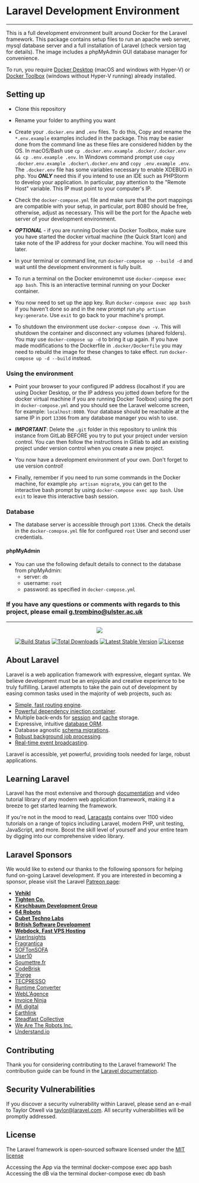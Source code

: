 # Laravel Development Environment
***
This is a full development environment built around Docker for the Laravel framework.  This package contains setup files to run an apache web server, mysql database server and a full installation of Laravel (check version tag for details).  The image includes a phpMyAdmin GUI database manager for convenience.

To run, you require [Docker Desktop](https://www.docker.com/products/docker-desktop) (macOS and windows with Hyper-V) or [Docker Toolbox](https://docs.docker.com/toolbox/toolbox_install_windows/) (windows without Hyper-V running) already installed.

## Setting up

- Clone this repository

- Rename your folder to anything you want

- Create your `.docker.env` and `.env` files. To do this, Copy and rename the `*.env.example` examples included in the package.  This may be easier done from the command line as these files are considered hidden by the OS.  In macOS/Bash use `cp .docker.env.example .docker/.docker.env && cp .env.example .env`.  In Windows command prompt use `copy .docker.env.example .docker\.docker.env` and `copy .env.example .env`.  The `.docker.env` file has some variables necessary to enable XDEBUG in php.  You **_ONLY_** need this if you intend to use an IDE such as PHPStorm to develop your application.  In particular, pay attention to the "Remote Host" variable.  This IP must point to your computer's IP.

- Check the `docker-compose.yml` file and make sure that the port mappings are compatible with your setup, in particular, port 8080 should be free, otherwise, adjust as necessary. This will be the port for the Apache web server of your development environment.

- **_OPTIONAL_** - if you are running Docker via Docker Toolbox, make sure you have started the docker virtual machine (the Quick Start Icon) and take note of the IP address for your docker machine.  You will need this later.

- In your terminal or command line, run `docker-compose up --build -d` and wait until the development environment is fully built.

- To run a terminal on the Docker environemnt use `docker-compose exec app bash`.  This is an interactive terminal running on your Docker container.

- You now need to set up the app key.  Run `docker-compose exec app bash` if you haven't done so and in the new prompt run `php artisan key:generate`.  Use `exit` to go back to your machine's prompt.

- To shutdown the environment use `docker-compose down -v`.  This will shutdown the container and disconnect any volumes (shared folders). You may use `docker-compose up -d` to bring it up again.  If you have made modifications to the Dockerfile in `.docker/Dockerfile` you may need to rebuild the image for these changes to take effect.  run `docker-compose up -d --build` instead.

### Using the environment

- Point your browser to your configured IP address (localhost if you are using Docker Desktop, or the IP address you jotted down before for the docker virtual machine if you are running Docker Toolbox) using the port in `docker-compose.yml` and you should see the Laravel welcome screen, for example:
`localhost:8080`.  Your database should be reachable at the same IP in port `13306` from any database manager you wish to use.

- **_IMPORTANT_**: Delete the `.git` folder in this repository to unlink this instance from GitLab BEFORE you try to put your project under version control.  You can then follow the instructions in Gitlab to add an existing project under version control when you create a new project.

- You now have a development environment of your own. Don't forget to use version control!

- Finally, remember if you need to run some commands in the Docker machine, for example `php artisan migrate`, you can get to the interactive bash prompt by using `docker-compose exec app bash`.  Use `exit` to leave this interactive bash session.

### Database

- The database server is accessible through port `13306`.  Check the details in the `docker-comopse.yml` file for configured `root` User and second user credentials.

#### phpMyAdmin

- You can use the following default details to connect to the database from phpMyAdmin:  
    - server: `db`
    - username: `root`
    - password: as specified in `docker-compose.yml`

### If you have any questions or comments with regards to this project, please email [g.trombino@ulster.ac.uk](mailto:g.trombino@ulster.ac.uk)

*****

<p align="center"><img src="https://laravel.com/assets/img/components/logo-laravel.svg"></p>

<p align="center">
<a href="https://travis-ci.org/laravel/framework"><img src="https://travis-ci.org/laravel/framework.svg" alt="Build Status"></a>
<a href="https://packagist.org/packages/laravel/framework"><img src="https://poser.pugx.org/laravel/framework/d/total.svg" alt="Total Downloads"></a>
<a href="https://packagist.org/packages/laravel/framework"><img src="https://poser.pugx.org/laravel/framework/v/stable.svg" alt="Latest Stable Version"></a>
<a href="https://packagist.org/packages/laravel/framework"><img src="https://poser.pugx.org/laravel/framework/license.svg" alt="License"></a>
</p>

## About Laravel

Laravel is a web application framework with expressive, elegant syntax. We believe development must be an enjoyable and creative experience to be truly fulfilling. Laravel attempts to take the pain out of development by easing common tasks used in the majority of web projects, such as:

- [Simple, fast routing engine](https://laravel.com/docs/routing).
- [Powerful dependency injection container](https://laravel.com/docs/container).
- Multiple back-ends for [session](https://laravel.com/docs/session) and [cache](https://laravel.com/docs/cache) storage.
- Expressive, intuitive [database ORM](https://laravel.com/docs/eloquent).
- Database agnostic [schema migrations](https://laravel.com/docs/migrations).
- [Robust background job processing](https://laravel.com/docs/queues).
- [Real-time event broadcasting](https://laravel.com/docs/broadcasting).

Laravel is accessible, yet powerful, providing tools needed for large, robust applications.

## Learning Laravel

Laravel has the most extensive and thorough [documentation](https://laravel.com/docs) and video tutorial library of any modern web application framework, making it a breeze to get started learning the framework.

If you're not in the mood to read, [Laracasts](https://laracasts.com) contains over 1100 video tutorials on a range of topics including Laravel, modern PHP, unit testing, JavaScript, and more. Boost the skill level of yourself and your entire team by digging into our comprehensive video library.

## Laravel Sponsors

We would like to extend our thanks to the following sponsors for helping fund on-going Laravel development. If you are interested in becoming a sponsor, please visit the Laravel [Patreon page](https://patreon.com/taylorotwell):

- **[Vehikl](https://vehikl.com/)**
- **[Tighten Co.](https://tighten.co)**
- **[Kirschbaum Development Group](https://kirschbaumdevelopment.com)**
- **[64 Robots](https://64robots.com)**
- **[Cubet Techno Labs](https://cubettech.com)**
- **[British Software Development](https://www.britishsoftware.co)**
- **[Webdock, Fast VPS Hosting](https://www.webdock.io/en)**
- [UserInsights](https://userinsights.com)
- [Fragrantica](https://www.fragrantica.com)
- [SOFTonSOFA](https://softonsofa.com/)
- [User10](https://user10.com)
- [Soumettre.fr](https://soumettre.fr/)
- [CodeBrisk](https://codebrisk.com)
- [1Forge](https://1forge.com)
- [TECPRESSO](https://tecpresso.co.jp/)
- [Runtime Converter](http://runtimeconverter.com/)
- [WebL'Agence](https://weblagence.com/)
- [Invoice Ninja](https://www.invoiceninja.com)
- [iMi digital](https://www.imi-digital.de/)
- [Earthlink](https://www.earthlink.ro/)
- [Steadfast Collective](https://steadfastcollective.com/)
- [We Are The Robots Inc.](https://watr.mx/)
- [Understand.io](https://www.understand.io/)

## Contributing

Thank you for considering contributing to the Laravel framework! The contribution guide can be found in the [Laravel documentation](https://laravel.com/docs/contributions).

## Security Vulnerabilities

If you discover a security vulnerability within Laravel, please send an e-mail to Taylor Otwell via [taylor@laravel.com](mailto:taylor@laravel.com). All security vulnerabilities will be promptly addressed.

## License

The Laravel framework is open-sourced software licensed under the [MIT license](https://opensource.org/licenses/MIT)




Accessing the App via the terminal 
docker-compose exec app bash 
Accessing the dB via the terminal 
docker-compose exec db bash 

